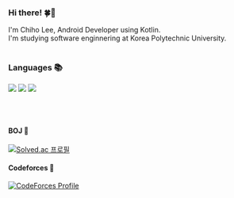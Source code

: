 ### Hi there! 🍀🐇
<p>I'm Chiho Lee, Android Developer using Kotlin.</br>
I'm studying software enginnering at Korea Polytechnic University.</br></br></p>

### Languages 📚
<a href="https://kotlinlang.org" target="_blank"><img src="https://img.shields.io/badge/Kotlin-0095D5?style=flat-square&logo=Kotlin&logoColor=white"/></a>
<a href="http://www.open-std.org/jtc1/sc22/wg21/" target="_blank"><img src="https://img.shields.io/badge/C++-00599C?style=flat-square&logo=C%2B%2B&logoColor=white"/></a>
<a href="https://developer.mozilla.org/ko/docs/Web/JavaScript" target="_blank"><img src="https://img.shields.io/badge/JavaScript-F7DF1E?style=flat-square&logo=JavaScript&logoColor=black"/></a>

</br>
</br>

#### BOJ 📘
[![Solved.ac
프로필](http://mazassumnida.wtf/api/v2/generate_badge?boj=ThinkingDobby)](https://solved.ac/ThinkingDobby)</br>

#### Codeforces 📙
[![CodeForces Profile](https://cf.leed.at?id=ThinkingDobby)](https://codeforces.com/profile/ThinkingDobby)
